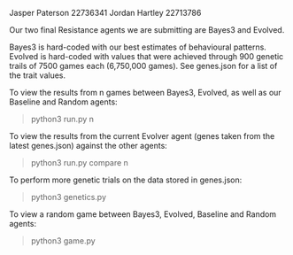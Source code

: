 Jasper Paterson 22736341 
Jordan Hartley 22713786 

Our two final Resistance agents we are submitting are Bayes3 and Evolved.

Bayes3 is hard-coded with our best estimates of behavioural patterns. Evolved is
hard-coded with values that were achieved through 900 genetic trails of 7500
games each (6,750,000 games). See genes.json for a list of the trait values.

To view the results from n games between Bayes3, Evolved, as well as our
Baseline and Random agents:
> python3 run.py n

To view the results from the current Evolver agent (genes taken from the latest
genes.json) against the other agents:
> python3 run.py compare n

To perform more genetic trials on the data stored in genes.json:
> python3 genetics.py

To view a random game between Bayes3, Evolved, Baseline and Random agents:
> python3 game.py